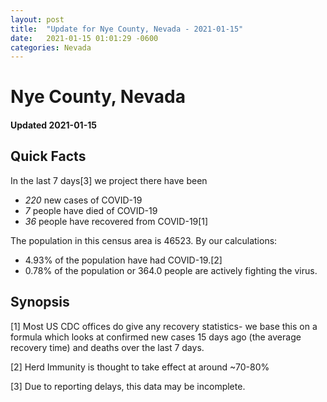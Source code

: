 ```yaml
---
layout: post
title:  "Update for Nye County, Nevada - 2021-01-15"
date:   2021-01-15 01:01:29 -0600
categories: Nevada
---
```


# Nye County, Nevada
#### Updated 2021-01-15

## Quick Facts

In the last 7 days[3] we project there have been
- *220* new cases of COVID-19
- *7* people have died of COVID-19
- *36* people have recovered from COVID-19[1]

The population in this census area is 46523. By our calculations:
- 4.93% of the population have had COVID-19.[2]
- 0.78% of the population or 364.0 people are actively fighting the virus.

## Synopsis




[1] Most US CDC offices do give any recovery statistics- we base this on a formula which looks at confirmed new cases
15 days ago (the average recovery time) and deaths over the last 7 days.

[2] Herd Immunity is thought to take effect at around ~70-80%

[3] Due to reporting delays, this data may be incomplete.
 
    